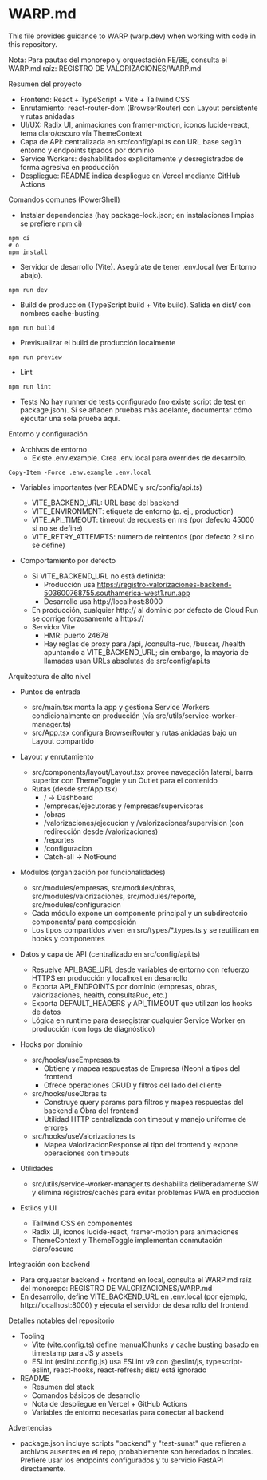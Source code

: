 # WARP.md

This file provides guidance to WARP (warp.dev) when working with code in this repository.

Nota: Para pautas del monorepo y orquestación FE/BE, consulta el WARP.md raíz:
REGISTRO DE VALORIZACIONES/WARP.md

Resumen del proyecto
- Frontend: React + TypeScript + Vite + Tailwind CSS
- Enrutamiento: react-router-dom (BrowserRouter) con Layout persistente y rutas anidadas
- UI/UX: Radix UI, animaciones con framer-motion, iconos lucide-react, tema claro/oscuro vía ThemeContext
- Capa de API: centralizada en src/config/api.ts con URL base según entorno y endpoints tipados por dominio
- Service Workers: deshabilitados explícitamente y desregistrados de forma agresiva en producción
- Despliegue: README indica despliegue en Vercel mediante GitHub Actions

Comandos comunes (PowerShell)
- Instalar dependencias (hay package-lock.json; en instalaciones limpias se prefiere npm ci)
```pwsh path=null start=null
npm ci
# o
npm install
```

- Servidor de desarrollo (Vite). Asegúrate de tener .env.local (ver Entorno abajo).
```pwsh path=null start=null
npm run dev
```

- Build de producción (TypeScript build + Vite build). Salida en dist/ con nombres cache-busting.
```pwsh path=null start=null
npm run build
```

- Previsualizar el build de producción localmente
```pwsh path=null start=null
npm run preview
```

- Lint
```pwsh path=null start=null
npm run lint
```

- Tests
No hay runner de tests configurado (no existe script de test en package.json). Si se añaden pruebas más adelante, documentar cómo ejecutar una sola prueba aquí.

Entorno y configuración
- Archivos de entorno
  - Existe .env.example. Crea .env.local para overrides de desarrollo.
```pwsh path=null start=null
Copy-Item -Force .env.example .env.local
```

- Variables importantes (ver README y src/config/api.ts)
  - VITE_BACKEND_URL: URL base del backend
  - VITE_ENVIRONMENT: etiqueta de entorno (p. ej., production)
  - VITE_API_TIMEOUT: timeout de requests en ms (por defecto 45000 si no se define)
  - VITE_RETRY_ATTEMPTS: número de reintentos (por defecto 2 si no se define)

- Comportamiento por defecto
  - Si VITE_BACKEND_URL no está definida:
    - Producción usa https://registro-valorizaciones-backend-503600768755.southamerica-west1.run.app
    - Desarrollo usa http://localhost:8000
  - En producción, cualquier http:// al dominio por defecto de Cloud Run se corrige forzosamente a https://
  - Servidor Vite
    - HMR: puerto 24678
    - Hay reglas de proxy para /api, /consulta-ruc, /buscar, /health apuntando a VITE_BACKEND_URL; sin embargo, la mayoría de llamadas usan URLs absolutas de src/config/api.ts

Arquitectura de alto nivel
- Puntos de entrada
  - src/main.tsx monta la app y gestiona Service Workers condicionalmente en producción (vía src/utils/service-worker-manager.ts)
  - src/App.tsx configura BrowserRouter y rutas anidadas bajo un Layout compartido

- Layout y enrutamiento
  - src/components/layout/Layout.tsx provee navegación lateral, barra superior con ThemeToggle y un Outlet para el contenido
  - Rutas (desde src/App.tsx)
    - / → Dashboard
    - /empresas/ejecutoras y /empresas/supervisoras
    - /obras
    - /valorizaciones/ejecucion y /valorizaciones/supervision (con redirección desde /valorizaciones)
    - /reportes
    - /configuracion
    - Catch-all → NotFound

- Módulos (organización por funcionalidades)
  - src/modules/empresas, src/modules/obras, src/modules/valorizaciones, src/modules/reporte, src/modules/configuracion
  - Cada módulo expone un componente principal y un subdirectorio components/ para composición
  - Los tipos compartidos viven en src/types/*.types.ts y se reutilizan en hooks y componentes

- Datos y capa de API (centralizado en src/config/api.ts)
  - Resuelve API_BASE_URL desde variables de entorno con refuerzo HTTPS en producción y localhost en desarrollo
  - Exporta API_ENDPOINTS por dominio (empresas, obras, valorizaciones, health, consultaRuc, etc.)
  - Exporta DEFAULT_HEADERS y API_TIMEOUT que utilizan los hooks de datos
  - Lógica en runtime para desregistrar cualquier Service Worker en producción (con logs de diagnóstico)

- Hooks por dominio
  - src/hooks/useEmpresas.ts
    - Obtiene y mapea respuestas de Empresa (Neon) a tipos del frontend
    - Ofrece operaciones CRUD y filtros del lado del cliente
  - src/hooks/useObras.ts
    - Construye query params para filtros y mapea respuestas del backend a Obra del frontend
    - Utilidad HTTP centralizada con timeout y manejo uniforme de errores
  - src/hooks/useValorizaciones.ts
    - Mapea ValorizacionResponse al tipo del frontend y expone operaciones con timeouts

- Utilidades
  - src/utils/service-worker-manager.ts deshabilita deliberadamente SW y elimina registros/cachés para evitar problemas PWA en producción

- Estilos y UI
  - Tailwind CSS en componentes
  - Radix UI, iconos lucide-react, framer-motion para animaciones
  - ThemeContext y ThemeToggle implementan conmutación claro/oscuro

Integración con backend
- Para orquestar backend + frontend en local, consulta el WARP.md raíz del monorepo:
  REGISTRO DE VALORIZACIONES/WARP.md
- En desarrollo, define VITE_BACKEND_URL en .env.local (por ejemplo, http://localhost:8000) y ejecuta el servidor de desarrollo del frontend.

Detalles notables del repositorio
- Tooling
  - Vite (vite.config.ts) define manualChunks y cache busting basado en timestamp para JS y assets
  - ESLint (eslint.config.js) usa ESLint v9 con @eslint/js, typescript-eslint, react-hooks, react-refresh; dist/ está ignorado
- README
  - Resumen del stack
  - Comandos básicos de desarrollo
  - Nota de despliegue en Vercel + GitHub Actions
  - Variables de entorno necesarias para conectar al backend

Advertencias
- package.json incluye scripts "backend" y "test-sunat" que refieren a archivos ausentes en el repo; probablemente son heredados o locales. Prefiere usar los endpoints configurados y tu servicio FastAPI directamente.
